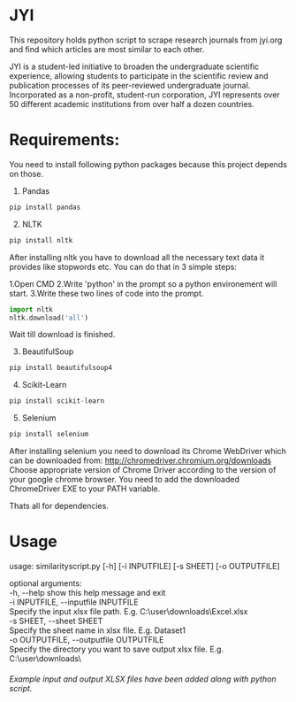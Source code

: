 # JYI

This repository holds python script to scrape research journals from jyi.org and find which articles are most similar to each other.

JYI is a student-led initiative to broaden the undergraduate scientific experience, allowing students to participate in the scientific review and publication processes of its peer-reviewed undergraduate journal. Incorporated as a non-profit, student-run corporation, JYI represents over 50 different academic institutions from over half a dozen countries.

# Requirements:
You need to install following python packages because this project depends on those. 

 1. Pandas
```python
pip install pandas
```
 2. NLTK 
```python
pip install nltk
```
After installing nltk you have to download all the necessary text data it provides like stopwords etc.
You can do that in 3 simple steps:

1.Open CMD
2.Write 'python' in the prompt so a python environement will start.
3.Write these two lines of code into the prompt. 

```python
import nltk
nltk.download('all')
```
Wait till download is finished.

 3. BeautifulSoup
```python
pip install beautifulsoup4
```
 4. Scikit-Learn
```python
pip install scikit-learn
```
 5. Selenium
```python
pip install selenium
```
After installing selenium you need to download its Chrome WebDriver which can be downloaded from:
http://chromedriver.chromium.org/downloads
Choose appropriate version of Chrome Driver according to the version of your google chrome browser. 
You need to add the downloaded ChromeDriver EXE to your PATH variable. 

Thats all for dependencies.

# Usage

usage: similarityscript.py [-h] [-i INPUTFILE] [-s SHEET] [-o OUTPUTFILE]

optional arguments: <br/> -h, --help show this help message and exit <br/> -i INPUTFILE, --inputfile INPUTFILE <br/> Specify the input xlsx file path. E.g. C:\user\downloads\Excel.xlsx <br/> -s SHEET, --sheet SHEET <br/> Specify the sheet name in xlsx file. E.g. Dataset1  <br/> -o OUTPUTFILE, --outputfile OUTPUTFILE <br/> Specify the directory you want to save output xlsx file. E.g. C:\user\downloads\


###### Example input and output XLSX files have been added along with python script.


